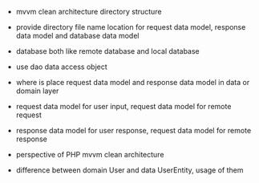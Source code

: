 
- mvvm clean architecture directory structure
- provide directory file name location for request data model, response data model and database data model
- database both like remote database and local database
- use dao data access object
- where is place request data model and response data model in data or domain layer
- request data model for user input, request data model for remote request
- response data model for user response, request data model for remote response
- perspective of PHP mvvm clean architecture

- difference between domain User and data UserEntity, usage of them